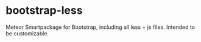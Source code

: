 bootstrap-less
==============

Meteor Smartpackage for Bootstrap, including all less + js files. Intended to be customizable.
